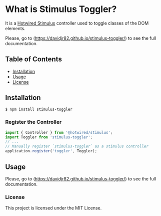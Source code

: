 # What is Stimulus Toggler?

It is a [Hotwired Stimulus](https://stimulus.hotwired.dev/) controller used to toggle classes of the DOM elements.

Please, go to (https://davidjr82.github.io/stimulus-toggler/) to see the full documentation.

## Table of Contents

- [Installation](#installation)
- [Usage](#usage)
- [License](#license)

## Installation

```sh
$ npm install stimulus-toggler
```

### Register the Controller

```js
import { Controller } from '@hotwired/stimulus';
import Toggler from 'stimulus-toggler';
// ...
// Manually register `stimulus-toggler` as a stimulus controller
application.register('toggler', Toggler);
```

## Usage

Please, go to (https://davidjr82.github.io/stimulus-toggler/) to see the full documentation.

### License

This project is licensed under the MIT License.